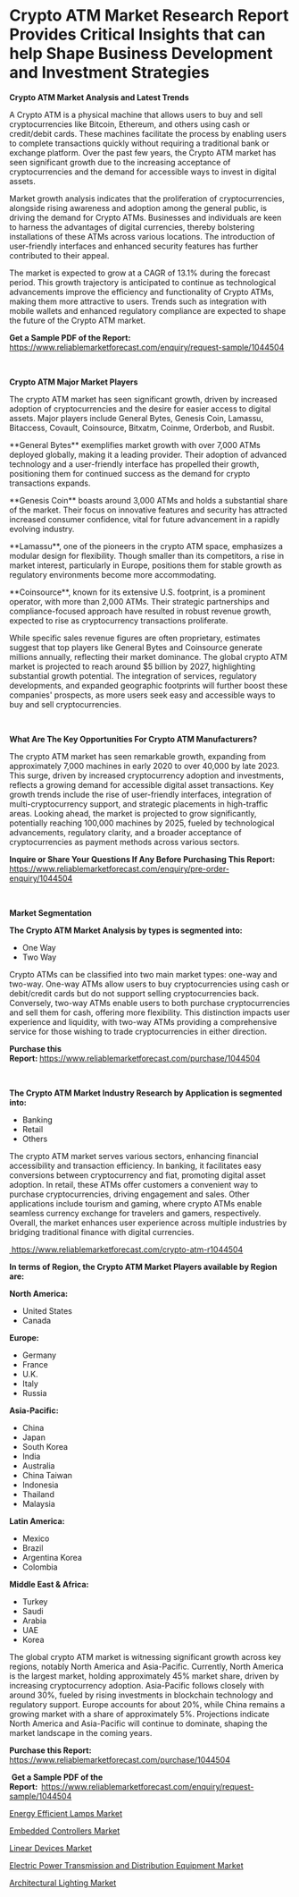<p><h1>Crypto ATM Market Research Report Provides Critical Insights that can help Shape Business Development and Investment Strategies</h1></p><p><strong>Crypto ATM Market Analysis and Latest Trends</strong></p>
<p><p>A Crypto ATM is a physical machine that allows users to buy and sell cryptocurrencies like Bitcoin, Ethereum, and others using cash or credit/debit cards. These machines facilitate the process by enabling users to complete transactions quickly without requiring a traditional bank or exchange platform. Over the past few years, the Crypto ATM market has seen significant growth due to the increasing acceptance of cryptocurrencies and the demand for accessible ways to invest in digital assets.</p><p>Market growth analysis indicates that the proliferation of cryptocurrencies, alongside rising awareness and adoption among the general public, is driving the demand for Crypto ATMs. Businesses and individuals are keen to harness the advantages of digital currencies, thereby bolstering installations of these ATMs across various locations. The introduction of user-friendly interfaces and enhanced security features has further contributed to their appeal.</p><p>The market is expected to grow at a CAGR of 13.1% during the forecast period. This growth trajectory is anticipated to continue as technological advancements improve the efficiency and functionality of Crypto ATMs, making them more attractive to users. Trends such as integration with mobile wallets and enhanced regulatory compliance are expected to shape the future of the Crypto ATM market.</p></p>
<p><strong>Get a Sample PDF of the Report:&nbsp;</strong> <a href="https://www.reliablemarketforecast.com/enquiry/request-sample/1044504?utm_campaign=2011&utm_medium=2&utm_source=Github&utm_content=ia&utm_term=06042025&utm_id=crypto-atm">https://www.reliablemarketforecast.com/enquiry/request-sample/1044504</a></p>
<p>&nbsp;</p>
<p><strong>Crypto ATM Major Market Players</strong></p>
<p><p>The crypto ATM market has seen significant growth, driven by increased adoption of cryptocurrencies and the desire for easier access to digital assets. Major players include General Bytes, Genesis Coin, Lamassu, Bitaccess, Covault, Coinsource, Bitxatm, Coinme, Orderbob, and Rusbit.</p><p>**General Bytes** exemplifies market growth with over 7,000 ATMs deployed globally, making it a leading provider. Their adoption of advanced technology and a user-friendly interface has propelled their growth, positioning them for continued success as the demand for crypto transactions expands.</p><p>**Genesis Coin** boasts around 3,000 ATMs and holds a substantial share of the market. Their focus on innovative features and security has attracted increased consumer confidence, vital for future advancement in a rapidly evolving industry.</p><p>**Lamassu**, one of the pioneers in the crypto ATM space, emphasizes a modular design for flexibility. Though smaller than its competitors, a rise in market interest, particularly in Europe, positions them for stable growth as regulatory environments become more accommodating.</p><p>**Coinsource**, known for its extensive U.S. footprint, is a prominent operator, with more than 2,000 ATMs. Their strategic partnerships and compliance-focused approach have resulted in robust revenue growth, expected to rise as cryptocurrency transactions proliferate.</p><p>While specific sales revenue figures are often proprietary, estimates suggest that top players like General Bytes and Coinsource generate millions annually, reflecting their market dominance. The global crypto ATM market is projected to reach around $5 billion by 2027, highlighting substantial growth potential. The integration of services, regulatory developments, and expanded geographic footprints will further boost these companies' prospects, as more users seek easy and accessible ways to buy and sell cryptocurrencies.</p></p>
<p>&nbsp;</p>
<p><strong>What Are The Key Opportunities For Crypto ATM Manufacturers?</strong></p>
<p><p>The crypto ATM market has seen remarkable growth, expanding from approximately 7,000 machines in early 2020 to over 40,000 by late 2023. This surge, driven by increased cryptocurrency adoption and investments, reflects a growing demand for accessible digital asset transactions. Key growth trends include the rise of user-friendly interfaces, integration of multi-cryptocurrency support, and strategic placements in high-traffic areas. Looking ahead, the market is projected to grow significantly, potentially reaching 100,000 machines by 2025, fueled by technological advancements, regulatory clarity, and a broader acceptance of cryptocurrencies as payment methods across various sectors.</p></p>
<p><strong>Inquire or Share Your Questions If Any Before Purchasing This Report:</strong> <a href="https://www.reliablemarketforecast.com/enquiry/pre-order-enquiry/1044504?utm_campaign=2011&utm_medium=2&utm_source=Github&utm_content=ia&utm_term=06042025&utm_id=crypto-atm">https://www.reliablemarketforecast.com/enquiry/pre-order-enquiry/1044504</a></p>
<p>&nbsp;</p>
<p><strong>Market Segmentation</strong></p>
<p><strong>The Crypto ATM Market Analysis by types is segmented into:</strong></p>
<p><ul><li>One Way</li><li>Two Way</li></ul></p>
<p><p>Crypto ATMs can be classified into two main market types: one-way and two-way. One-way ATMs allow users to buy cryptocurrencies using cash or debit/credit cards but do not support selling cryptocurrencies back. Conversely, two-way ATMs enable users to both purchase cryptocurrencies and sell them for cash, offering more flexibility. This distinction impacts user experience and liquidity, with two-way ATMs providing a comprehensive service for those wishing to trade cryptocurrencies in either direction.</p></p>
<p><strong>Purchase this Report:&nbsp;</strong><a href="https://www.reliablemarketforecast.com/purchase/1044504?utm_campaign=2011&utm_medium=2&utm_source=Github&utm_content=ia&utm_term=06042025&utm_id=crypto-atm">https://www.reliablemarketforecast.com/purchase/1044504</a></p>
<p>&nbsp;</p>
<p><strong>The Crypto ATM Market Industry Research by Application is segmented into:</strong></p>
<p><ul><li>Banking</li><li>Retail</li><li>Others</li></ul></p>
<p><p>The crypto ATM market serves various sectors, enhancing financial accessibility and transaction efficiency. In banking, it facilitates easy conversions between cryptocurrency and fiat, promoting digital asset adoption. In retail, these ATMs offer customers a convenient way to purchase cryptocurrencies, driving engagement and sales. Other applications include tourism and gaming, where crypto ATMs enable seamless currency exchange for travelers and gamers, respectively. Overall, the market enhances user experience across multiple industries by bridging traditional finance with digital currencies.</p></p>
<p><a href="https://www.reliablemarketforecast.com/crypto-atm-r1044504?utm_campaign=2011&utm_medium=2&utm_source=Github&utm_content=ia&utm_term=06042025&utm_id=crypto-atm">&nbsp;https://www.reliablemarketforecast.com/crypto-atm-r1044504</a></p>
<p><strong>In terms of Region, the Crypto ATM Market Players available by Region are:</strong></p>
<p>
    <p> <strong> North America: </strong>
        <ul>
            <li>United States</li>
            <li>Canada</li>
        </ul>
        </p> 
    <p> <strong> Europe: </strong>
        <ul>
            <li>Germany</li>
            <li>France</li>
            <li>U.K.</li>
            <li>Italy</li>
            <li>Russia</li>
        </ul>
        </p> 
    <p> <strong> Asia-Pacific: </strong>
        <ul>
            <li>China</li>
            <li>Japan</li>
            <li>South Korea</li>
            <li>India</li>
            <li>Australia</li>
            <li>China Taiwan</li>
            <li>Indonesia</li>
            <li>Thailand</li>
            <li>Malaysia</li>
        </ul>
        </p> 
    <p> <strong> Latin America: </strong>
        <ul>
            <li>Mexico</li>
            <li>Brazil</li>
            <li>Argentina Korea</li>
            <li>Colombia</li>
        </ul>
        </p> 
    <p> <strong> Middle East & Africa: </strong>
        <ul>
            <li>Turkey</li>
            <li>Saudi</li>
            <li>Arabia</li>
            <li>UAE</li>
            <li>Korea</li>
        </ul>
    </p>
    </p>
<p><p>The global crypto ATM market is witnessing significant growth across key regions, notably North America and Asia-Pacific. Currently, North America is the largest market, holding approximately 45% market share, driven by increasing cryptocurrency adoption. Asia-Pacific follows closely with around 30%, fueled by rising investments in blockchain technology and regulatory support. Europe accounts for about 20%, while China remains a growing market with a share of approximately 5%. Projections indicate North America and Asia-Pacific will continue to dominate, shaping the market landscape in the coming years.</p></p>
<p><strong>Purchase this Report: </strong><a href="https://www.reliablemarketforecast.com/purchase/1044504?utm_campaign=2011&utm_medium=2&utm_source=Github&utm_content=ia&utm_term=06042025&utm_id=crypto-atm">https://www.reliablemarketforecast.com/purchase/1044504</a></p>
<p>&nbsp;<strong>Get a Sample PDF of the Report:&nbsp;&nbsp;</strong><a href="https://www.reliablemarketforecast.com/enquiry/request-sample/1044504?utm_campaign=2011&utm_medium=2&utm_source=Github&utm_content=ia&utm_term=06042025&utm_id=crypto-atm">https://www.reliablemarketforecast.com/enquiry/request-sample/1044504</a></p>
<p><strong></strong></p>
<p><p><a href="https://github.com/szaszgrychkq/Market-Research-Report-List-1/blob/main/energy-efficient-lamps-market.md?utm_campaign=2011&utm_medium=2&utm_source=Github&utm_content=ia&utm_term=06042025&utm_id=crypto-atm">Energy Efficient Lamps Market</a></p><p><a href="https://github.com/moroesarta/Market-Research-Report-List-1/blob/main/embedded-controllers-market.md?utm_campaign=2011&utm_medium=2&utm_source=Github&utm_content=ia&utm_term=06042025&utm_id=crypto-atm">Embedded Controllers Market</a></p><p><a href="https://github.com/kaganalcinwv/Market-Research-Report-List-1/blob/main/linear-devices-market.md?utm_campaign=2011&utm_medium=2&utm_source=Github&utm_content=ia&utm_term=06042025&utm_id=crypto-atm">Linear Devices Market</a></p><p><a href="https://github.com/sadaandilou/Market-Research-Report-List-1/blob/main/electric-power-transmission-and-distribution-equipment-market.md?utm_campaign=2011&utm_medium=2&utm_source=Github&utm_content=ia&utm_term=06042025&utm_id=crypto-atm">Electric Power Transmission and Distribution Equipment Market</a></p><p><a href="https://github.com/janustabarf2/Market-Research-Report-List-1/blob/main/architectural-lighting-market.md?utm_campaign=2011&utm_medium=2&utm_source=Github&utm_content=ia&utm_term=06042025&utm_id=crypto-atm">Architectural Lighting Market</a></p></p>